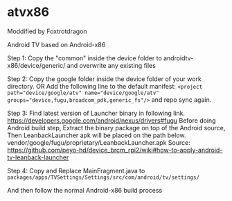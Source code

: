# atvx86

Moddified by Foxtrotdragon

Android TV based on Android-x86

Step 1:
   Copy the "common" inside the device folder to androidtv-x86/device/generic/ and overwrite any existing files
   
Step 2:
   Copy the google folder inside the device folder of your work directory.
   OR
     Add the following line to the default manifest: 
     ```
     <project path="device/google/atv" name="device/google/atv" groups="device,fugu,broadcom_pdk,generic_fs"/>
     ```
     and repo sync again.
     
Step 3: 
   Find latest version of Launcher binary in following link.
   https://developers.google.com/android/nexus/drivers#fugu
   Before doing Android build step, Extract the binary package on top of the Android source, Then LeanbackLauncher apk will     be placed on the path below.
   vendor/google/fugu/proprietary/LeanbackLauncher.apk
   Source: https://github.com/peyo-hd/device_brcm_rpi2/wiki#how-to-apply-android-tv-leanback-launcher
   
Step 4:
   Copy and Replace MainFragment.java to ``` packages/apps/TVSettings/Settings/src/com/android/tv/settings/ ```
   
And then follow the normal Android-x86 build process
